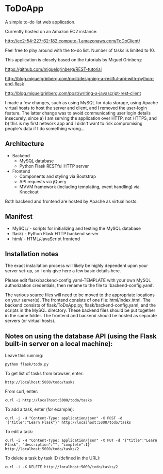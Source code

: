 ToDoApp
=======

A simple to-do list web application.

Currently hosted on an Amazon EC2 instance:

http://ec2-54-227-62-182.compute-1.amazonaws.com/ToDoClient/

Feel free to play around with the to-do list. Number of tasks is limited to 10.

This application is closely based on the tutorials by Miguel Grinberg:

https://github.com/miguelgrinberg/REST-tutorial

http://blog.miguelgrinberg.com/post/designing-a-restful-api-with-python-and-flask

http://blog.miguelgrinberg.com/post/writing-a-javascript-rest-client

I made a few changes, such as using MySQL for data storage, using Apache
virtual hosts to host the server and client, and I removed the user-login
feature. The latter change was to avoid communicating user login details
insecurely, since a) I am serving the application over HTTP, not HTTPS, and b)
this is my first network app and I didn't want to risk compromising people's
data if I do something wrong...

## Architecture

* Backend
    * MySQL database
    * Python Flask RESTful HTTP server
* Frontend
    * Components and styling via Bootstrap
    * API requests via jQuery
    * MVVM framework (including templating, event handling) via Knockout

Both backend and frontend are hosted by Apache as virtual hosts.

## Manifest

* MySQL/  - scripts for initializing and testing the MySQL database
* flask/  - Python Flask HTTP backend server
* html/   - HTML/JavaScript frontend

## Installation notes

The exact installation process will likely be highly dependent upon your server
set-up, so I only give here a few basic details here.

Please edit flask/backend-config.yaml-TEMPLATE with your own MySQL
authorization credentials, then rename to the file to 'backend-config.yaml'.

The various source files will need to be moved to the appropriate locations on
your server(s). The frontend consists of one file: html/index.html.  The
backend consists of flask/ToDoApp.py, flask/backend-config.yaml, and the
scripts in the MySQL directory. These backend files should be put together in
the same folder. The frontend and backend should be hosted as separate servers
(or virtual hosts).

## Notes on using the database API (using the Flask built-in server on a local machine):

Leave this running:

    python flask/todo.py

To get list of tasks from browser, enter:

    http://localhost:5000/todo/tasks

From curl, enter:

    curl -i http://localhost:5000/todo/tasks

To add a task, enter (for example):

    curl -i -H "Content-Type: application/json" -X POST -d '{"title":"Learn Flask"}' http://localhost:5000/todo/tasks

To edit a task:

    curl -i -H "Content-Type: application/json" -X PUT -d '{"title":"Learn Flask", "description":"", "complete":1}' http://localhost:5000/todo/tasks/2

To delete a task by task ID (defined in the URL):

    curl -i -X DELETE http://localhost:5000/todo/tasks/2


